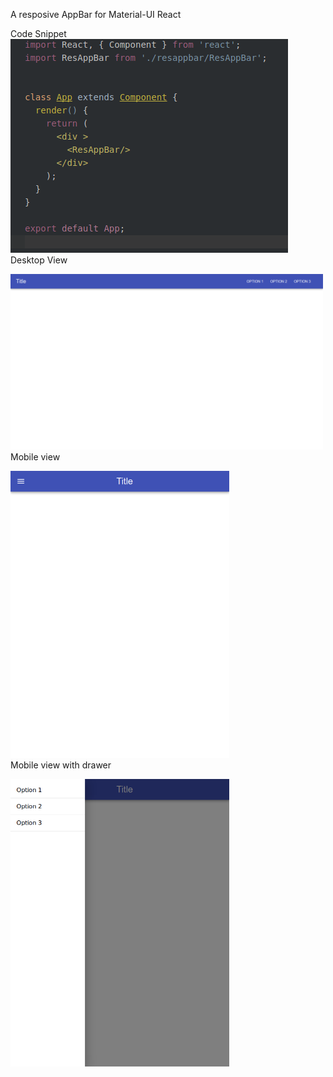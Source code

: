A resposive AppBar for Material-UI React

<p>
Code Snippet<br/>
<img src = "./public/images/code.png" title="Code">
<br/> Desktop View <br/>
</p><p>  <img src="./public/images/fs.png" width="500" height : "500" title="Desktop View"></br>Mobile view</br></p><p>
  <img src="./public/images/ms.png" width="350" title="Mobile view"><br/>Mobile view with drawer</br></p><p>
  <img src="./public/images/mswd.png" width="350" title="Mobile view with drawer">
</p>
